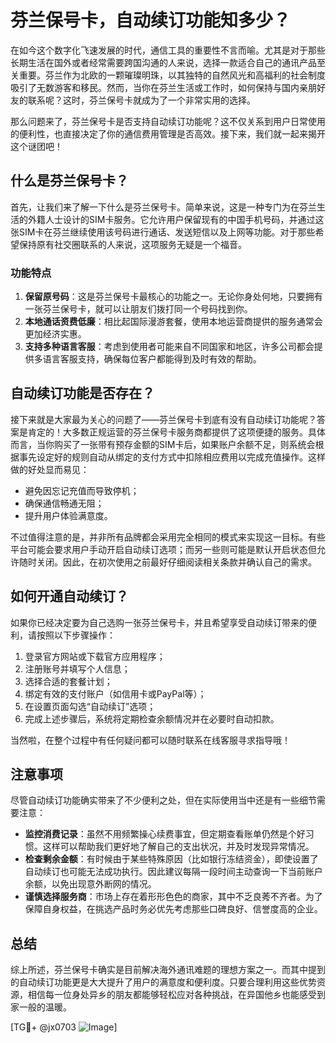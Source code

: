 # 芬兰保号卡，自动续订功能知多少？

在如今这个数字化飞速发展的时代，通信工具的重要性不言而喻。尤其是对于那些长期生活在国外或者经常需要跨国沟通的人来说，选择一款适合自己的通讯产品至关重要。芬兰作为北欧的一颗璀璨明珠，以其独特的自然风光和高福利的社会制度吸引了无数游客和移民。然而，当你在芬兰生活或工作时，如何保持与国内亲朋好友的联系呢？这时，芬兰保号卡就成为了一个非常实用的选择。

那么问题来了，芬兰保号卡是否支持自动续订功能呢？这不仅关系到用户日常使用的便利性，也直接决定了你的通信费用管理是否高效。接下来，我们就一起来揭开这个谜团吧！

## 什么是芬兰保号卡？

首先，让我们来了解一下什么是芬兰保号卡。简单来说，这是一种专门为在芬兰生活的外籍人士设计的SIM卡服务。它允许用户保留现有的中国手机号码，并通过这张SIM卡在芬兰继续使用该号码进行通话、发送短信以及上网等功能。对于那些希望保持原有社交圈联系的人来说，这项服务无疑是一个福音。

### 功能特点

1. **保留原号码**：这是芬兰保号卡最核心的功能之一。无论你身处何地，只要拥有一张芬兰保号卡，就可以让朋友们拨打同一个号码找到你。
2. **本地通话资费低廉**：相比起国际漫游套餐，使用本地运营商提供的服务通常会更加经济实惠。
3. **支持多种语言客服**：考虑到使用者可能来自不同国家和地区，许多公司都会提供多语言客服支持，确保每位客户都能得到及时有效的帮助。

## 自动续订功能是否存在？

接下来就是大家最为关心的问题了——芬兰保号卡到底有没有自动续订功能呢？答案是肯定的！大多数正规运营的芬兰保号卡服务商都提供了这项便捷的服务。具体而言，当你购买了一张带有预存金额的SIM卡后，如果账户余额不足，则系统会根据事先设定好的规则自动从绑定的支付方式中扣除相应费用以完成充值操作。这样做的好处显而易见：

- 避免因忘记充值而导致停机；
- 确保通信畅通无阻；
- 提升用户体验满意度。

不过值得注意的是，并非所有品牌都会采用完全相同的模式来实现这一目标。有些平台可能会要求用户手动开启自动续订选项；而另一些则可能是默认开启状态但允许随时关闭。因此，在初次使用之前最好仔细阅读相关条款并确认自己的需求。

## 如何开通自动续订？

如果你已经决定要为自己选购一张芬兰保号卡，并且希望享受自动续订带来的便利，请按照以下步骤操作：

1. 登录官方网站或下载官方应用程序；
2. 注册账号并填写个人信息；
3. 选择合适的套餐计划；
4. 绑定有效的支付账户（如信用卡或PayPal等）；
5. 在设置页面勾选“自动续订”选项；
6. 完成上述步骤后，系统将定期检查余额情况并在必要时自动扣款。

当然啦，在整个过程中有任何疑问都可以随时联系在线客服寻求指导哦！

## 注意事项

尽管自动续订功能确实带来了不少便利之处，但在实际使用当中还是有一些细节需要注意：

- **监控消费记录**：虽然不用频繁操心续费事宜，但定期查看账单仍然是个好习惯。这样可以帮助我们更好地了解自己的支出状况，并及时发现异常情况。
- **检查剩余金额**：有时候由于某些特殊原因（比如银行冻结资金），即使设置了自动续订也可能无法成功执行。因此建议每隔一段时间主动查询一下当前账户余额，以免出现意外断网的情况。
- **谨慎选择服务商**：市场上存在着形形色色的商家，其中不乏良莠不齐者。为了保障自身权益，在挑选产品时务必优先考虑那些口碑良好、信誉度高的企业。

## 总结

综上所述，芬兰保号卡确实是目前解决海外通讯难题的理想方案之一。而其中提到的自动续订功能更是大大提升了用户的满意度和便利度。只要合理利用这些优势资源，相信每一位身处异乡的朋友都能够轻松应对各种挑战，在异国他乡也能感受到家一般的温暖。

[TG💪+ @jx0703 ![Image](https://github.com/user-attachments/assets/dbca1d08-cadb-493c-b0ec-ad6f7a83f270)]